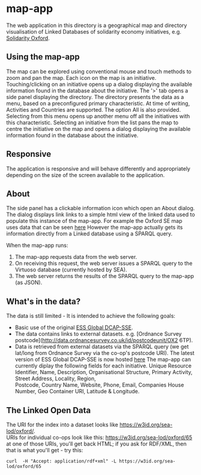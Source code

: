 # map-app
The web application in this directory is a geographical map and directory visualisation of Linked Databases of solidarity economy initiatives, e.g. [Solidarity Oxford](https://oxford.solidarityeconomy.coop/map.html). 

## Using the map-app
The map can be explored using conventional mouse and touch methods to zoom and pan the map. Each icon on the map is an initiative. Touching/clicking on an initiative opens up a dialog displaying the available information found in the database about the initiative.
The '>' tab opens a side panel displaying the directory. The directory presents the data as a menu, based on a preconfigured primary characteristic. At time of writing, Activities and Countries are supported. The option All is also provided. Selecting from this menu opens up another menu off all the initiatives with this characteristic. Selecting an initiative from the list pans the map to centre the initiative on the map and opens a dialog displaying the available information found in the database about the initiative. 

## Responsive
The application is responsive and will behave differently and appropriately depending on the size of the screen available to the application.

## About
The side panel has a clickable information icon which open an About dialog. The dialog displays link links to a simple html view of the linked data used to populate this instance of the map-app. For example the Oxford SE map uses data that can be seen [here](https://w3id.org/sea-lod/oxford/)
However the map-app actually gets its information directly from a Linked database using a SPARQL query. 

When the map-app runs:

1. The map-app requests data from the web server. 
1. On receiving this request, the web server issues a SPARQL query to the Virtuoso database (currently hosted by SEA).
3. The web server returns the results of the SPARQL query to the map-app (as JSON). 

## What's in the data?
The data is still limited - 
It is intended to achieve the following goals:

* Basic use of the original [ESS Global DCAP-SSE](http://purl.org/essglobal/wiki).
* The data contains links to external datasets. e.g. [Ordnance Survey postcode](http://data.ordnancesurvey.co.uk/id/postcodeunit/OX2 6TP).
* Data is retrieved from external datasets via the SPARQL query (we get lat/long from Ordnance Survey via the co-op's postcode URI).
The latest version of ESS Global DCAP-SSE is now hosted [here](https://github.com/essglobal-linked-open-data/map-sse)
The map-app can currently diplay the following fields for each initiative.
Unique Resource Identifier, Name, Description, Organisational Structure, Primary Activity, Street Address, Locality, Region, 	
Postcode, Country Name, Website, Phone, Email, Companies House Number, Geo Container URI, Latitude & Longitude.

## The Linked Open Data
The URI for the index into a dataset looks like https://w3id.org/sea-lod/oxford/.  
URIs for individual co-ops look like this: https://w3id.org/sea-lod/oxford/65
at one of those URIs, you'll get back HTML;
if you ask for RDF/XML, then that is what you'll get - try this:

```
curl  -H "Accept: application/rdf+xml" -L https://w3id.org/sea-lod/oxford/65
```

